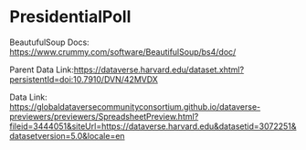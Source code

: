 # PresidentialPoll


BeautufulSoup Docs: https://www.crummy.com/software/BeautifulSoup/bs4/doc/

Parent Data Link:https://dataverse.harvard.edu/dataset.xhtml?persistentId=doi:10.7910/DVN/42MVDX

Data Link: https://globaldataversecommunityconsortium.github.io/dataverse-previewers/previewers/SpreadsheetPreview.html?fileid=3444051&siteUrl=https://dataverse.harvard.edu&datasetid=3072251&datasetversion=5.0&locale=en
